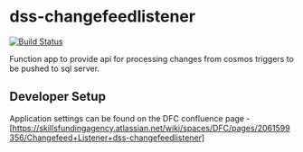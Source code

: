 # dss-changefeedlistener

[![Build Status](https://sfa-gov-uk.visualstudio.com/CDS%202.0/_apis/build/status/Yaml/dss-changefeedlistener?repoName=SkillsFundingAgency%2Fdss-changefeedlistener&branchName=SDD-487-UpdateToV3FunctionAppSecondAttempt-v2)](https://sfa-gov-uk.visualstudio.com/CDS%202.0/_build/latest?definitionId=1564&repoName=SkillsFundingAgency%2Fdss-changefeedlistener&branchName=SDD-487-UpdateToV3FunctionAppSecondAttempt-v2)

Function app to provide api for processing changes from cosmos triggers to be pushed to sql server.

## Developer Setup

Application settings can be found on the DFC confluence page - [https://skillsfundingagency.atlassian.net/wiki/spaces/DFC/pages/2061599356/Changefeed+Listener+dss-changefeedlistener]
